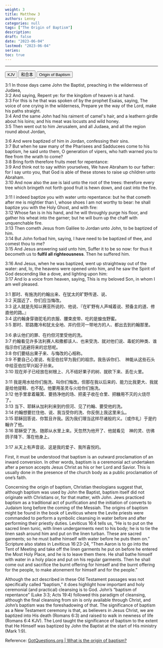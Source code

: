 ```yaml
---
weight: 3
title: Matthew 3
authors: Lenny
categories: null
tags: ["The Origin of Baptism"]
description: 
draft: false
date: "2023-06-04"
lastmod: "2023-06-04"
series:
toc: true
---
```



<!--more-->
---

<!-- Tab links -->

<div class="tab">
  <button class="tablinks active" onclick="tablabel(event, 'english')">KJV</button>
  <button class="tablinks" onclick="tablabel(event, 'chinese')">和合本</button>
  <button class="tablinks" onclick="tablabel(event, 'baptism')">Origin of Baptism</button>
</div>

<!-- Tab content -->
<div id="english" class="tabcontent" style="display:block">

3:1 In those days came John the Baptist, preaching in the wilderness of Judaea,  
3:2 And saying, Repent ye: for the kingdom of heaven is at hand.  
3:3 For this is he that was spoken of by the prophet Esaias, saying, The voice of one crying in the wilderness, Prepare ye the way of the Lord, make his paths straight.  
3:4 And the same John had his raiment of camel's hair, and a leathern girdle about his loins; and his meat was locusts and wild honey.  
3:5 Then went out to him Jerusalem, and all Judaea, and all the region round about Jordan,  

3:6 And were baptized of him in Jordan, confessing their sins.  
3:7 But when he saw many of the Pharisees and Sadducees come to his baptism, he said unto them, O generation of vipers, who hath warned you to flee from the wrath to come?  
3:8 Bring forth therefore fruits meet for repentance:  
3:9 And think not to say within yourselves, We have Abraham to our father: for I say unto you, that God is able of these stones to raise up children unto Abraham.  
3:10 And now also the axe is laid unto the root of the trees: therefore every tree which bringeth not forth good fruit is hewn down, and cast into the fire.  

3:11 I indeed baptize you with water unto repentance: but he that cometh after me is mightier than I, whose shoes I am not worthy to bear: he shall baptize you with the Holy Ghost, and with fire:  
3:12 Whose fan is in his hand, and he will throughly purge his floor, and gather his wheat into the garner; but he will burn up the chaff with unquenchable fire.  
3:13 Then cometh Jesus from Galilee to Jordan unto John, to be baptized of him.  
3:14 But John forbad him, saying, I have need to be baptized of thee, and comest thou to me?  
3:15 And Jesus answering said unto him, Suffer it to be so now: for thus it becometh us to <b>fulfil all righteousness</b>. Then he suffered him.  

3:16 And Jesus, when he was baptized, went up straightway out of the water: and, lo, the heavens were opened unto him, and he saw the Spirit of God descending like a dove, and lighting upon him:  
3:17 And lo a voice from heaven, saying, This is my beloved Son, in whom I am well pleased.  

</div>


<div id="chinese" class="tabcontent">

3:1 那时、有施洗的约翰出来、在犹太的旷野传道、说、  
3:2 天国近了、你们应当悔改。  
3:3 这人就是先知以赛亚所说的、他说、『在旷野有人声喊着说、预备主的道、修直他的路。』  
3:4 这约翰身穿骆驼毛的衣服、腰束皮带、吃的是蝗虫野蜜。  
3:5 那时、耶路撒冷和犹太全地、并约但河一带地方的人、都出去到约翰那里。  

3:6 承认他们的罪、在约但河里受他的洗。  
3:7 约翰看见许多法利赛人和撒都该人、也来受洗、就对他们说、毒蛇的种类、谁指示你们逃避将来的忿怒呢。  
3:8 你们要结出果子来、与悔改的心相称。  
3:9 不要自己心里说、有亚伯拉罕为我们的祖宗。我告诉你们、　神能从这些石头中给亚伯拉罕兴起子孙来。  
3:10 现在斧子已经放在树根上、凡不结好果子的树、就砍下来、丢在火里。  

3:11 我是用水给你们施洗、叫你们悔改。但那在我以后来的、能力比我更大、我就是给他提鞋、也不配。他要用圣灵与火给你们施洗。  
3:12 他手里拿着簸箕、要扬净他的场、把麦子收在仓里、把糠用不灭的火烧尽了。  
3:13 当下、耶稣从加利利来到约但河、见了约翰、要受他的洗。  
3:14 约翰想要拦住他、说、我当受你的洗、你反倒上我这里来么。  
3:15 耶稣回答说、你暂且许我。因为我们理当这样尽诸般的义。〔或作礼〕于是约翰许了他。  
3:16 耶稣受了洗、随即从水里上来。天忽然为他开了、他就看见　神的灵、彷彿鸽子降下、落在他身上。  

3:17 从天上有声音说、这是我的爱子、我所喜悦的。  

</div>

<div id="baptism" class="tabcontent">

First, it must be understood that baptism is an outward proclamation of an inward conversion. In other words, baptism is a ceremonial act undertaken after a person accepts Jesus Christ as his or her Lord and Savior. This is usually done in the presence of the church body as a public proclamation of one’s faith.

Concerning the origin of baptism, Christian theologians suggest that, although baptism was used by John the Baptist, baptism itself did not originate with Christians or, for that matter, with John. Jews practiced baptism as a traditional act of purification and the initiation of converts to Judaism long before the coming of the Messiah. The origins of baptism might be found in the book of Leviticus where the Levite priests were commanded to perform a symbolic cleansing in water before and after performing their priestly duties. Leviticus 16:4 tells us, “He is to put on the sacred linen tunic, with linen undergarments next to his body; he is to tie the linen sash around him and put on the linen turban. These are sacred garments; so he must bathe himself with water before he puts them on.” Scripture also states in Leviticus 16:23-24, "Then Aaron is to go into the Tent of Meeting and take off the linen garments he put on before he entered the Most Holy Place, and he is to leave them there. He shall bathe himself with water in a holy place and put on his regular garments. Then he shall come out and sacrifice the burnt offering for himself and the burnt offering for the people, to make atonement for himself and for the people.”

Although the act described in these Old Testament passages was not specifically called “baptism,” it does highlight how important and holy ceremonial (and practical) cleansing is to God. John’s “baptism of repentance” (Luke 3:3; Acts 19:4) followed this paradigm of cleansing, although the final cleansing from sin is only available through Christ, and John’s baptism was the foreshadowing of that. The significance of baptism as a New Testament ceremony is that, as believers in Jesus Christ, we are baptized into His death (Romans 6:3) and raised to walk in newness of life (Romans 6:4 KJV). The Lord taught the significance of baptism to the extent that He Himself was baptized by John the Baptist at the start of His ministry (Mark 1:9).

Reference: <a href = "https://www.gotquestions.org/origin-baptism.html" target="_blank" rel="noopener noreferrer">GotQuestions.org | What is the origin of baptism?</a>
</div>